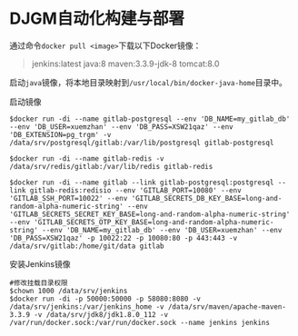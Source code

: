 # DJGM自动化构建与部署 #
通过命令`docker pull <image>`下载以下Docker镜像：
> jenkins:latest
> java:8
> maven:3.3.9-jdk-8
> tomcat:8.0

启动`java`镜像，将本地目录映射到`/usr/local/bin/docker-java-home`目录中。



启动镜像
```Shell
$docker run -di --name gitlab-postgresql --env 'DB_NAME=my_gitlab_db' --env 'DB_USER=xuemzhan' --env 'DB_PASS=XSW21qaz' --env 'DB_EXTENSION=pg_trgm' -v /data/srv/postgresql/gitlab:/var/lib/postgresql gitlab-postgresql

$docker run -di --name gitlab-redis -v /data/srv/redis/gitlab:/var/lib/redis gitlab-redis

$docker run -di --name gitlab --link gitlab-postgresql:postgresql --link gitlab-redis:redisio --env 'GITLAB_PORT=10080' --env 'GITLAB_SSH_PORT=10022' --env 'GITLAB_SECRETS_DB_KEY_BASE=long-and-random-alpha-numeric-string' --env 'GITLAB_SECRETS_SECRET_KEY_BASE=long-and-random-alpha-numeric-string' --env 'GITLAB_SECRETS_OTP_KEY_BASE=long-and-random-alpha-numeric-string' --env 'DB_NAME=my_gitlab_db' --env 'DB_USER=xuemzhan' --env 'DB_PASS=XSW21qaz' -p 10022:22 -p 10080:80 -p 443:443 -v /data/srv/gitlab:/home/git/data gitlab
```

安装Jenkins镜像
```Shell
#修改挂载目录权限
$chown 1000 /data/srv/jenkins
$docker run -di -p 50000:50000 -p 58080:8080 -v /data/srv/jenkins:/var/jenkins_home -v /data/srv/maven/apache-maven-3.3.9 -v /data/srv/jdk8/jdk1.8.0_112 -v /var/run/docker.sock:/var/run/docker.sock --name jenkins jenkins
```
